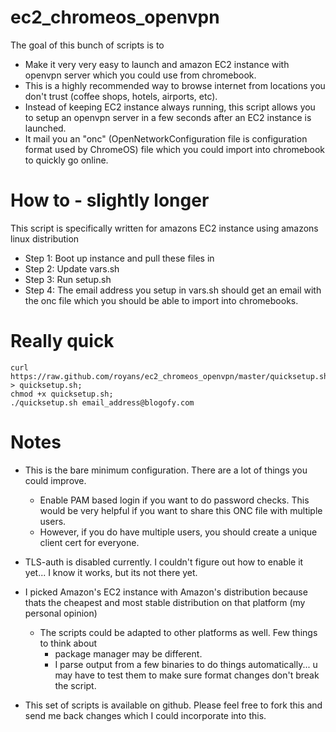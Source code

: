 
ec2_chromeos_openvpn
====================
The goal of this bunch of scripts is to 
* Make it very very easy to launch and amazon EC2 instance with openvpn server which you could use from chromebook.  
* This is a highly recommended way to browse internet from locations you don't trust (coffee shops, hotels, airports, etc).  
* Instead of keeping EC2 instance always running, this script allows you to setup an openvpn server in a few seconds after an EC2 instance is launched. 
* It mail you an "onc" (OpenNetworkConfiguration file is configuration format used by ChromeOS) file which you could import into chromebook to quickly go online.

How to - slightly longer
========================

This script is specifically written for amazons EC2 instance using amazons linux distribution

* Step 1: Boot up instance and pull these files in
* Step 2: Update vars.sh
* Step 3: Run setup.sh
* Step 4: The email address you setup in vars.sh should get an email with the onc file which you should be able to import into chromebooks.

Really quick
============

```
curl https://raw.github.com/royans/ec2_chromeos_openvpn/master/quicksetup.sh > quicksetup.sh; 
chmod +x quicksetup.sh;
./quicksetup.sh email_address@blogofy.com
```

Notes
=====

* This is the bare minimum configuration. There are a lot of things you could improve.
   + Enable PAM based login if you want to do password checks. This would be very helpful if you want to share this ONC file with multiple users.
   + However, if you do have multiple users, you should create a unique client cert for everyone.

* TLS-auth is disabled currently. I couldn't figure out how to enable it yet... I know it works, but its not there yet.

* I picked Amazon's EC2 instance with Amazon's distribution because thats the cheapest and most stable distribution on that platform (my personal opinion)
   + The scripts could be adapted to other platforms as well. Few things to think about
     - package manager may be different. 
     - I parse output from a few binaries to do things automatically... u may have to test them to make sure format changes don't break the script.

* This set of scripts is available on github. Please feel free to fork this and send me back changes which I could incorporate into this.

